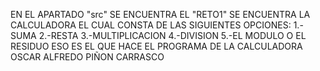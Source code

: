 EN EL APARTADO "src" SE ENCUENTRA EL "RETO1" SE ENCUENTRA LA CALCULADORA EL CUAL CONSTA DE LAS
SIGUIENTES OPCIONES: 
1.-SUMA
2.-RESTA
3.-MULTIPLICACION
4.-DIVISION
5.-EL MODULO O EL RESIDUO
ESO ES EL QUE HACE EL PROGRAMA DE LA CALCULADORA
OSCAR ALFREDO PIÑON CARRASCO 
